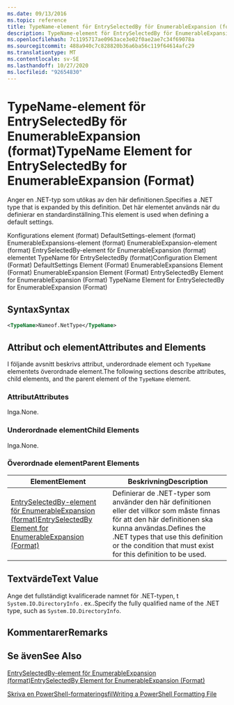 ```yaml
---
ms.date: 09/13/2016
ms.topic: reference
title: TypeName-element för EntrySelectedBy för EnumerableExpansion (format)
description: TypeName-element för EntrySelectedBy för EnumerableExpansion (format)
ms.openlocfilehash: 7c1195717ae0963ace3e02f0ae2ae7c34f69078a
ms.sourcegitcommit: 488a940c7c828820b36a6ba56c119f64614afc29
ms.translationtype: MT
ms.contentlocale: sv-SE
ms.lasthandoff: 10/27/2020
ms.locfileid: "92654830"
---
```

# <a name="typename-element-for-entryselectedby-for-enumerableexpansion-format"></a><span data-ttu-id="46da2-103">TypeName-element för EntrySelectedBy för EnumerableExpansion (format)</span><span class="sxs-lookup"><span data-stu-id="46da2-103">TypeName Element for EntrySelectedBy for EnumerableExpansion (Format)</span></span>

<span data-ttu-id="46da2-104">Anger en .NET-typ som utökas av den här definitionen.</span><span class="sxs-lookup"><span data-stu-id="46da2-104">Specifies a .NET type that is expanded by this definition.</span></span> <span data-ttu-id="46da2-105">Det här elementet används när du definierar en standardinställning.</span><span class="sxs-lookup"><span data-stu-id="46da2-105">This element is used when defining a default settings.</span></span>

<span data-ttu-id="46da2-106">Konfigurations element (format) DefaultSettings-element (format) EnumerableExpansions-element (format) EnumerableExpansion-element (format) EntrySelectedBy-element för EnumerableExpansion (format) elementet TypeName för EntrySelectedBy (format)</span><span class="sxs-lookup"><span data-stu-id="46da2-106">Configuration Element (Format) DefaultSettings Element (Format) EnumerableExpansions Element (Format) EnumerableExpansion Element (Format) EntrySelectedBy Element for EnumerableExpansion (Format) TypeName Element for EntrySelectedBy for EnumerableExpansion (Format)</span></span>

## <a name="syntax"></a><span data-ttu-id="46da2-107">Syntax</span><span class="sxs-lookup"><span data-stu-id="46da2-107">Syntax</span></span>

```xml
<TypeName>Nameof.NetType</TypeName>

```

## <a name="attributes-and-elements"></a><span data-ttu-id="46da2-108">Attribut och element</span><span class="sxs-lookup"><span data-stu-id="46da2-108">Attributes and Elements</span></span>

<span data-ttu-id="46da2-109">I följande avsnitt beskrivs attribut, underordnade element och `TypeName` elementets överordnade element.</span><span class="sxs-lookup"><span data-stu-id="46da2-109">The following sections describe attributes, child elements, and the parent element of the `TypeName` element.</span></span>

### <a name="attributes"></a><span data-ttu-id="46da2-110">Attribut</span><span class="sxs-lookup"><span data-stu-id="46da2-110">Attributes</span></span>

<span data-ttu-id="46da2-111">Inga.</span><span class="sxs-lookup"><span data-stu-id="46da2-111">None.</span></span>

### <a name="child-elements"></a><span data-ttu-id="46da2-112">Underordnade element</span><span class="sxs-lookup"><span data-stu-id="46da2-112">Child Elements</span></span>

<span data-ttu-id="46da2-113">Inga.</span><span class="sxs-lookup"><span data-stu-id="46da2-113">None.</span></span>

### <a name="parent-elements"></a><span data-ttu-id="46da2-114">Överordnade element</span><span class="sxs-lookup"><span data-stu-id="46da2-114">Parent Elements</span></span>

|<span data-ttu-id="46da2-115">Element</span><span class="sxs-lookup"><span data-stu-id="46da2-115">Element</span></span>|<span data-ttu-id="46da2-116">Beskrivning</span><span class="sxs-lookup"><span data-stu-id="46da2-116">Description</span></span>|
|-------------|-----------------|
|[<span data-ttu-id="46da2-117">EntrySelectedBy-element för EnumerableExpansion (format)</span><span class="sxs-lookup"><span data-stu-id="46da2-117">EntrySelectedBy Element for EnumerableExpansion (Format)</span></span>](./entryselectedby-element-for-enumerableexpansion-format.md)|<span data-ttu-id="46da2-118">Definierar de .NET-typer som använder den här definitionen eller det villkor som måste finnas för att den här definitionen ska kunna användas.</span><span class="sxs-lookup"><span data-stu-id="46da2-118">Defines the .NET types that use this definition or the condition that must exist for this definition to be used.</span></span>|

## <a name="text-value"></a><span data-ttu-id="46da2-119">Textvärde</span><span class="sxs-lookup"><span data-stu-id="46da2-119">Text Value</span></span>

<span data-ttu-id="46da2-120">Ange det fullständigt kvalificerade namnet för .NET-typen, t `System.IO.DirectoryInfo` . ex..</span><span class="sxs-lookup"><span data-stu-id="46da2-120">Specify the fully qualified name of the .NET type, such as `System.IO.DirectoryInfo`.</span></span>

## <a name="remarks"></a><span data-ttu-id="46da2-121">Kommentarer</span><span class="sxs-lookup"><span data-stu-id="46da2-121">Remarks</span></span>

## <a name="see-also"></a><span data-ttu-id="46da2-122">Se även</span><span class="sxs-lookup"><span data-stu-id="46da2-122">See Also</span></span>

[<span data-ttu-id="46da2-123">EntrySelectedBy-element för EnumerableExpansion (format)</span><span class="sxs-lookup"><span data-stu-id="46da2-123">EntrySelectedBy Element for EnumerableExpansion (Format)</span></span>](./entryselectedby-element-for-enumerableexpansion-format.md)

[<span data-ttu-id="46da2-124">Skriva en PowerShell-formateringsfil</span><span class="sxs-lookup"><span data-stu-id="46da2-124">Writing a PowerShell Formatting File</span></span>](./writing-a-powershell-formatting-file.md)
